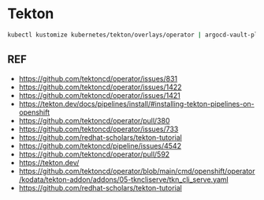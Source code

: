 # Tekton

```bash
kubectl kustomize kubernetes/tekton/overlays/operator | argocd-vault-plugin generate - | kubectl apply -f -
```

## REF

- <https://github.com/tektoncd/operator/issues/831>
- <https://github.com/tektoncd/operator/issues/1422>
- <https://github.com/tektoncd/operator/issues/1421>
- <https://tekton.dev/docs/pipelines/install/#installing-tekton-pipelines-on-openshift>
- <https://github.com/tektoncd/operator/pull/380>
- <https://github.com/tektoncd/operator/issues/733>
- <https://github.com/redhat-scholars/tekton-tutorial>
- <https://github.com/tektoncd/pipeline/issues/4542>
- <https://github.com/tektoncd/operator/pull/592>
- <https://tekton.dev/>
- <https://github.com/tektoncd/operator/blob/main/cmd/openshift/operator/kodata/tekton-addon/addons/05-tkncliserve/tkn_cli_serve.yaml>
- <https://github.com/redhat-scholars/tekton-tutorial>
